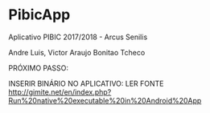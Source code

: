 # PibicApp

Aplicativo PIBIC 2017/2018 - Arcus Senilis

Andre Luis, Victor Araujo Bonitao Tcheco

PRÓXIMO PASSO:

INSERIR BINÁRIO NO APLICATIVO: LER FONTE http://gimite.net/en/index.php?Run%20native%20executable%20in%20Android%20App
